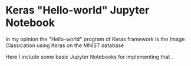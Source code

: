 # Keras "Hello-world" Jupyter Notebook

In my opinion the "Hello-world" program of Keras framework is the Image Classication using Keras on the MNIST database

Here I include some basic Jupyter Notebooks for implementing that .

